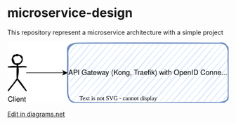 # microservice-design
This repository represent a microservice architecture with a simple project


![Diagram](./microservices.drawio.svg)

<a href="https://app.diagrams.net/#Hvahidzafari%2Fmicroservice-design%2Fmain%2Fmicroservices.drawio.svg" target="_blank">Edit in diagrams.net</a>
